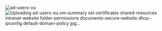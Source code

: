 ![ad-users-ou](https://github.com/user-attachments/assets/767c5ab3-dc75-4c26-b647-6d9472a2cf8b)![Uploading ad-users-ou.![vm-summary](https://github.com/user-attachments/assets/e536cf25-f584-427a-91d8-5bc5b83ead2b)
![ssl-certificates](https://github.com/user-attachments/assets/fca42636-59dc-4fcd-8a5b-31172df6e9d4)
![shared-resources](https://github.com/user-attachments/assets/93367bd6-2931-4b74-ad14-472a1e355b74)
![intranet-website](https://github.com/user-attachments/assets/1c776a7c-c97b-49b7-b750-5b5950bba1ae)
![folder-permissions](https://github.com/user-attachments/assets/197b690f-6670-49eb-8249-8f95e071e80c)
![documents-secure-website](https://github.com/user-attachments/assets/6044f8d7-6334-4a34-a506-40591b565b95)
![dhcp-ipconfig](https://github.com/user-attachments/assets/948281d9-7f0a-4857-9507-6083c4bcfce7)
![default-domain-policy](https://github.com/user-attachments/assets/a27be7c1-3a4f-43af-a613-f21081925922)
jpg…]()

